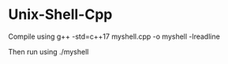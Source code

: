 # Unix-Shell-Cpp

Compile using g++ -std=c++17 myshell.cpp -o myshell -lreadline


Then run using  ./myshell
